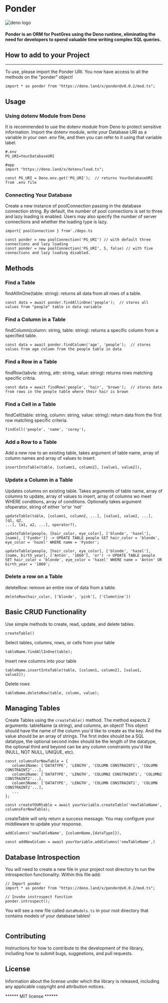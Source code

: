 # Ponder

![deno logo](https://d2908q01vomqb2.cloudfront.net/ca3512f4dfa95a03169c5a670a4c91a19b3077b4/2020/05/26/deno_mit-license_850x425.png)

#### Ponder is an ORM for PostGres using the Deno runtime, eliminating the need for developers to spend valuable time writing complex SQL queries.

## How to add to your Project

---
To use, please import the Ponder URI. You now have access to all the methods on the "ponder" object!
```
import * as ponder from "https://deno.land/x/ponder@v0.0.2/mod.ts";
```

## Usage

### Using dotenv Module from Deno

It is recommended to use the dotenv module from Deno to protect sensitive information. Import the dotenv module, write your Database URI as a variable in your own .env file, and then you can refer to it using that variable label.

```
#.env
PG_URI=YourDatabaseURI

#app
import "https://deno.land/x/dotenv/load.ts";

const PG_URI = Deno.env.get('PG_URI');  // returns YourDatabaseURI from .env file

```


### Connecting Your Database

Create a new instance of poolConnection passing in the database connection
string. By default, the number of pool connections is set to three and lazy loading is enabled. Users may also specify the number of server connections and whether the loading type is lazy. 

```
import{ poolConnection } from'./deps.ts

const ponder = new poolConnection('PG_URI') // with default three connections and lazy loading
const ponder = new poolConnection('PG_URI', 5, false) // with five connections and lazy loading disabled.

```



## Methods

### Find a Table

findAllInOne(table: string): returns all data from all rows of a table. 

```
const data = await ponder.findAllinOne('people');  // stores all values from "people" table in data variable
```
### Find a Column in a Table

findColumn(column: string, table: string): returns a specific column from a specified table. 

```
const data = await ponder.findColumn('age', 'people');  // stores values from age column from the people table in data
```
### Find a Row in a Table

findRow(tabvle: string, attr: string, value: string): returns rows matching specific critria. 

```
const data = await findRow('people', 'hair', 'brown');  // stores data from rows in the people table where their hair is brown
```
### Find a Cell in a Table

findCell(table: string, column: string, value: string): return data from the first row matching specific
criteria. 

```
findCell('people', 'name', 'corey'),
```
### Add a Row to a Table

Add a new row to an existing table, takes argument of table name, array of
column names and array of values to insert.

```
insertIntoTable(table, [column1, column2], [value1, value2]),
```
### Update a Column in a Table

Updates columns on existing table. Takes arguments of table name, array of
columns to update, array of values to insert, array of columns wo meet WHERE
conditions, array of conditions. Optionally takes argument ofoperator, string of
either 'or'or 'not'

```
updateTable(table, [column1, column2, ...], [value1, value2, ...], [q1, q2,
...], [a1, a2, ...], operator?),

updateTable(people, [hair_color, eye_color], ['blonde', 'hazel'], [name], ['Fyodor']) -> UPDATE TABLE people SET hair_color = 'blonde', eye_color = 'hazel' WHERE name = 'Fyodor';

updateTable(people, [hair_color, eye_color], ['blonde', 'hazel'], [name, birth_year], ['Anton', '1860'], 'or') -> UPDATE TABLE people SET hair_color = 'blonde', eye_color = 'hazel' WHERE name = 'Anton' OR birth_year = '1860';
```
### Delete a row on a Table

deleteRow: remove an entire row of data from a table.

```
deleteRow(hair_color, ['blonde', 'pink'], ['Clemntine'])
```

## Basic CRUD Functionality

Use simple methods to create, read, update, and delete tables.

```
createTable()
```

Select tables, columns, rows, or cells from your table

```
tableName.findAllInOne(table);
```

Insert new columns into your table

```
tableName.insertIntoTable(table, [column1, column2], [value1, value2]);
```

Delete rows

```
tableName.deleteRow(table, column, value);
```

## Managing Tables

Create Tables using the ```createTable()``` method. The method expects 2 arguments: tableName (a string), and columns, an object! This object should have the name of the column you'd like to create as the key. And the value should be an array of strings. The first index should be a SQL datatype, the optional second index should be the length of the datatype, the optional third and beyond can be any column constraints you'd like (NULL, NOT NULL, UNIQUE, etc).

```
const columnsForNewTable = {
   column1Name: ['DATATYPE', 'LENGTH', 'COLUMN CONSTRAINT1', 'COLUMN CONSTRAINT2'...],
   column2Name: ['DATATYPE', 'LENGTH', 'COLUMN2 CONSTRAINT1', 'COLUMN2 CONSTRAINT2'...],
   column3Name: ['DATATYPE', 'LENGTH', 'COLUMN CONSTRAINT1', 'COLUMN CONSTRAINT2'...],
   ...
};

const createYOURtable = await yourVariable.createTable('newTableName', columnsForNewTable);
```
createTable will only return a success message. You may configure your middleware to update your response.



```
addColumns('newTableName', {columnName,[dataType]}),

const addNewColumn = await yourVariable.addColumns('newTableName',)
```
## Database Introspection
You will need to create a new file in your project root directory to run the introspection functionality.  Within this file add:
```
// Import ponder 
import * as ponder from "https://deno.land/x/ponder@v0.0.2/mod.ts";

// Invoke instrospect function 
ponder.introspect();
```
You will see a new file called ```dataModels.ts``` in your root directory that contains models of your database tables!

```

```

## Contributing

Instructions for how to contribute to the development of the library, including
how to submit bugs, suggestions, and pull requests.

## License

Information about the license under which the library is released, including any
applicable copyright and attribution notices.

****** MIT license ******

